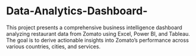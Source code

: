 # Data-Analytics-Dashboard-
This project presents a comprehensive business intelligence dashboard analyzing restaurant data from Zomato using Excel, Power BI, and Tableau. The goal is to derive actionable insights into Zomato’s performance across various countries, cities, and services.
